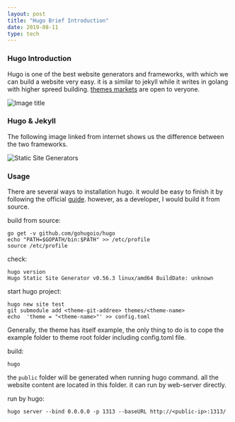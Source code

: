```yaml
---
layout: post
title: "Hugo Brief Introduction"
date: 2019-08-11
type: tech
---
```


### Hugo Introduction
Hugo is one of the best website generators and frameworks, with which we can build a website very easy. it is a similar to jekyll while it writes in golang with higher spreed building. [themes markets]([https://themes.gohugo.io/](https://themes.gohugo.io/)) are open to veryone.

![Image title](https://dzone.com/storage/temp/11453293-static-site-generator.jpg)

### Hugo & Jekyll

The following image linked from internet shows us the difference between the two frameworks.

![Static Site Generators](https://dzone.com/storage/temp/11453310-infographic-gatsby-hugo-jekyll.jpg)

### Usage

There are several ways to installation hugo. it would be easy to finish it by following the official [guide](https://gohugo.io/getting-started/installing/). however, as a developer, I would build it from source. 

build from source:
```
go get -v github.com/gohugoio/hugo
echo "PATH=$GOPATH/bin:$PATH" >> /etc/profile
source /etc/profile
```

check:

```
hugo version
Hugo Static Site Generator v0.56.3 linux/amd64 BuildDate: unknown
```

start hugo project:

```
hugo new site test
git submodule add <theme-git-addree> themes/<theme-name>
echo  'theme = "<theme-name>"' >> config.toml
```

Generally, the theme has itself example, the only thing to do is to cope the example folder to theme root folder including config.toml file.

build:
```
hugo
```

the ```public``` folder will be generated when running hugo command. all the website content are located in this folder. it can run by web-server directly.

run by hugo:

```
hugo server --bind 0.0.0.0 -p 1313 --baseURL http://<public-ip>:1313/
```


 
